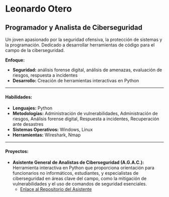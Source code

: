 # Leonardo Otero
## Programador y Analista de Ciberseguridad

Un joven apasionado por la seguridad ofensiva, la protección de sistemas y la programación. Dedicado a desarrollar herramientas de código para el campo de la ciberseguridad.

**Enfoque:**
* **Seguridad:** análisis forense digital, análisis de amenazas, evaluación de riesgos, respuesta a incidentes
* **Desarrollo:** Creación de herramientas interactivas en Python


---

#### Habilidades:

* **Lenguajes:** Python
* **Metodologías:** Administración de vulnerabilidades, Administración de riesgos, Análisis forense digital, Respuesta a incidentes, Recuperación ante desastres
* **Sistemas Operativos:** Windows, Linux
* **Herramientas:** Wireshark, Nmap

---

#### Proyectos:

* **Asistente General de Analistas de Ciberseguridad (A.G.A.C.):** Herramienta interactiva en Python que proporciona orientación para funcionarios no informáticos, estudiantes, y especialistas de ciberseguridad en áreas clave del campo, como la mitigación de vulnerabilidades y el uso de comandos de seguridad esenciales.
    * [Enlace al Repositorio del Asistente](https://github.com/leonardootero037/asistente-general-analistas-ciberseguridad) 
